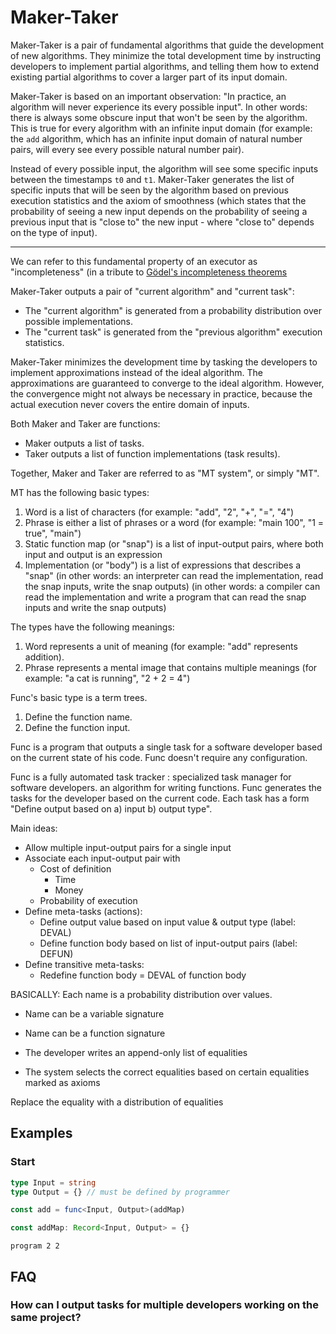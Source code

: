 # Maker-Taker

Maker-Taker is a pair of fundamental algorithms that guide the development of new algorithms. They minimize the total development time by instructing developers to implement partial algorithms, and telling them how to extend existing partial algorithms to cover a larger part of its input domain.

Maker-Taker is based on an important observation: "In practice, an algorithm will never experience its every possible input". In other words: there is always some obscure input that won't be seen by the algorithm. This is true for every algorithm with an infinite input domain (for example: the `add` algorithm, which has an infinite input domain of natural number pairs, will every see every possible natural number pair).

Instead of every possible input, the algorithm will see some specific inputs between the timestamps `t0` and `t1`. Maker-Taker generates the list of specific inputs that will be seen by the algorithm based on previous execution statistics and the axiom of smoothness (which states that the probability of seeing a new input depends on the probability of seeing a previous input that is "close to" the new input - where "close to" depends on the type of input).

---

We can refer to this fundamental property of an executor as "incompleteness" (in a tribute to [Gödel's incompleteness theorems](https://en.wikipedia.org/wiki/G%C3%B6del%27s_incompleteness_theorems) 

Maker-Taker outputs a pair of "current algorithm" and "current task":

* The "current algorithm" is generated from a probability distribution over possible implementations.
* The "current task" is generated from the "previous algorithm" execution statistics.

Maker-Taker minimizes the development time by tasking the developers to implement approximations instead of the ideal algorithm. The approximations are guaranteed to converge to the ideal algorithm. However, the convergence might not always be necessary in practice, because the actual execution never covers the entire domain of inputs.


Both Maker and Taker are functions:
* Maker outputs a list of tasks.
* Taker outputs a list of function implementations (task results).

Together, Maker and Taker are referred to as "MT system", or simply "MT".

MT has the following basic types:
1. Word is a list of characters (for example: "add", "2", "+", "=", "4")
2. Phrase is either a list of phrases or a word (for example: "main 100", "1 = true", "main")
3. Static function map (or "snap") is a list of input-output pairs, where both input and output is an expression
4. Implementation (or "body") is a list of expressions that describes a "snap" (in other words: an interpreter can read the implementation, read the snap inputs, write the snap outputs) (in other words: a compiler can read the implementation and write a program that can read the snap inputs and write the snap outputs)

The types have the following meanings:
1. Word represents a unit of meaning (for example: "add" represents addition).
2. Phrase represents a mental image that contains multiple meanings (for example: "a cat is running", "2 + 2 = 4")

Func's basic type is a term trees.

1. Define the function name.
2. Define the function input.

Func is a program that outputs a single task for a software developer based on the current state of his code. Func doesn't require any configuration. 

Func is a fully automated task tracker : specialized task manager for software developers. an algorithm for writing functions. Func generates the tasks for the developer based on the current code. Each task has a form "Define output based on a) input b) output type".

Main ideas:
* Allow multiple input-output pairs for a single input
* Associate each input-output pair with
  * Cost of definition
    * Time
    * Money
  * Probability of execution
* Define meta-tasks (actions):
  * Define output value based on input value & output type (label: DEVAL)
  * Define function body based on list of input-output pairs (label: DEFUN)
* Define transitive meta-tasks:
  * Redefine function body = DEVAL of function body

BASICALLY: Each name is a probability distribution over values.
* Name can be a variable signature
* Name can be a function signature

* The developer writes an append-only list of equalities
* The system selects the correct equalities based on certain equalities marked as axioms

Replace the equality with a distribution of equalities

## Examples

### Start

```typescript
type Input = string
type Output = {} // must be defined by programmer

const add = func<Input, Output>(addMap)

const addMap: Record<Input, Output> = {}
```

`program 2 2`

## FAQ

### How can I output tasks for multiple developers working on the same project?
